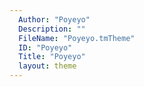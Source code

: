 ```yaml
---
  Author: "Poyeyo"
  Description: ""
  FileName: "Poyeyo.tmTheme"
  ID: "Poyeyo"
  Title: "Poyeyo"
  layout: theme
---
```

  